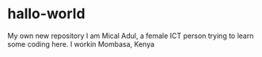 # hallo-world
My own new repository
I am Mical Adul, a female ICT person trying to learn some coding here. I workin Mombasa, Kenya
